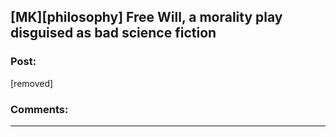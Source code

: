 ## [MK][philosophy] Free Will, a morality play disguised as bad science fiction

### Post:

[removed]

### Comments:

---

